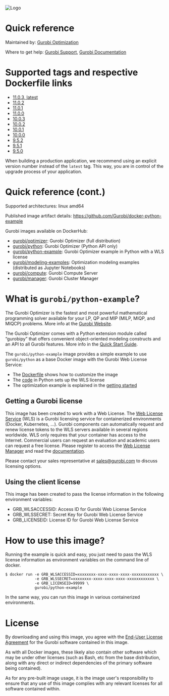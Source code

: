 ![Logo](https://cdn.gurobi.com/wp-content/uploads/GurobiLogo_Black.svg "Gurobi Optimization")
# Quick reference
Maintained by: [Gurobi Optimization](https://www.gurobi.com)

Where to get help: [Gurobi Support](https://www.gurobi.com/support/), [Gurobi Documentation](https://www.gurobi.com/documentation/)

# Supported tags and respective Dockerfile links

* [11.0.3, latest](https://github.com/Gurobi/docker-python-example/blob/master/11.0.3/Dockerfile)
* [11.0.2](https://github.com/Gurobi/docker-python-example/blob/master/11.0.2/Dockerfile)
* [11.0.1](https://github.com/Gurobi/docker-python-example/blob/master/11.0.1/Dockerfile)
* [11.0.0](https://github.com/Gurobi/docker-python-example/blob/master/11.0.0/Dockerfile)
* [10.0.3](https://github.com/Gurobi/docker-python-example/blob/master/10.0.3/Dockerfile)
* [10.0.2](https://github.com/Gurobi/docker-python-example/blob/master/10.0.2/Dockerfile)  
* [10.0.1](https://github.com/Gurobi/docker-python-example/blob/master/10.0.1/Dockerfile)
* [10.0.0](https://github.com/Gurobi/docker-python-example/blob/master/10.0.0/Dockerfile)
* [9.5.2](https://github.com/Gurobi/docker-python-example/blob/master/9.5.2/Dockerfile)
* [9.5.1](https://github.com/Gurobi/docker-python-example/blob/master/9.5.1/Dockerfile)
* [9.5.0](https://github.com/Gurobi/docker-python-example/blob/master/9.5.0/Dockerfile)


When building a production application, we recommend using an explicit version number instead of the `latest` tag.
This way, you are in control of the upgrade process of your application.

# Quick reference (cont.)

Supported architectures: linux amd64

Published image artifact details: https://github.com/Gurobi/docker-python-example

Gurobi images available on DockerHub:
- [gurobi/optimizer](https://hub.docker.com/r/gurobi/optimizer): Gurobi Optimizer (full distribution)
- [gurobi/python](https://hub.docker.com/r/gurobi/python): Gurobi Optimizer (Python API only)
- [gurobi/python-example](https://hub.docker.com/r/gurobi/python-example): Gurobi Optimizer example in Python with a WLS license
- [gurobi/modeling-examples](https://hub.docker.com/r/gurobi/modeling-examples): Optimization modeling examples (distributed as Jupyter Notebooks)
- [gurobi/compute](https://hub.docker.com/r/gurobi/compute): Gurobi Compute Server
- [gurobi/manager](https://hub.docker.com/r/gurobi/manager): Gurobi Cluster Manager

# What is `gurobi/python-example`?
The Gurobi Optimizer is the fastest and most powerful mathematical programming solver available 
for your LP, QP and MIP (MILP, MIQP, and MIQCP) problems. 
More info at the [Gurobi Website](https://www.gurobi.com/products/gurobi-optimizer/).

The Gurobi Optimizer comes with a Python extension module called “gurobipy” that offers convenient 
object-oriented modeling constructs and an API to all Gurobi features. 
More info in the [Quick Start Guide](https://www.gurobi.com/documentation/current/quickstart_windows/cs_python.html).

The `gurobi/python-example` image provides a simple example to use `gurobi/python` as a base Docker image with the 
Gurobi Web License Service:
- The [Dockerfile](https://github.com/Gurobi/docker-python-example/blob/master/11.0.3/Dockerfile) shows how to customize the image
- The [code](https://github.com/Gurobi/docker-python-example/blob/master/11.0.3/matrix1.py) in Python sets up the WLS license 
- The optimization example is explained in the [getting started](https://www.gurobi.com/documentation/9.0/quickstart_linux/py_simple_python_example.html)


## Getting a Gurobi license

This image has been created to work with a Web License. The [Web License Service](https://www.gurobi.com/web-license-service/) (WLS) is a Gurobi licensing service 
  for containerized environments (Docker, Kubernetes, ...). Gurobi components can automatically request and renew license tokens to 
  the WLS servers available in several regions worldwide. WLS only requires that your container has access to the 
  Internet. Commercial users can request an evaluation and academic users can request a free license.
  Please register to access the [Web License Manager](https://license.gurobi.com) and read the
  [documentation](https://license.gurobi.com/manager/doc/overview).

Please contact your sales representative at [sales@gurobi.com](mailto:sales@gurobi.com) to discuss licensing options. 

## Using the client license

This image has been created to pass the license information in the following environment variables:
* GRB_WLSACCESSID: Access ID for Gurobi Web License Service
* GRB_WLSSECRET: Secret Key for Gurobi Web License Service
* GRB_LICENSEID: License ID for Gurobi Web License Service

# How to use this image?

Running the example is quick and easy, you just need to pass the WLS license information as 
environment variables on the command line of docker.

```console
$ docker run -e GRB_WLSACCESSID=xxxxxxxx-xxxx-xxxx-xxxx-xxxxxxxxxxxx \
             -e GRB_WLSSECRET=xxxxxxxx-xxxx-xxxx-xxxx-xxxxxxxxxxxx \
             -e GRB_LICENSEID=99999 \
             gurobi/python-example
```

In the same way, you can run this image in various containerized environments.

# License

By downloading and using this image, you agree with the 
[End-User License Agreement](https://www.gurobi.com/EULA) for the Gurobi software contained in this image.

As with all Docker images, these likely also contain other software which may be under other 
licenses (such as Bash, etc from the base distribution, along with any direct or indirect 
dependencies of the primary software being contained).

As for any pre-built image usage, it is the image user's responsibility to ensure that any use 
of this image complies with any relevant licenses for all software contained within.
